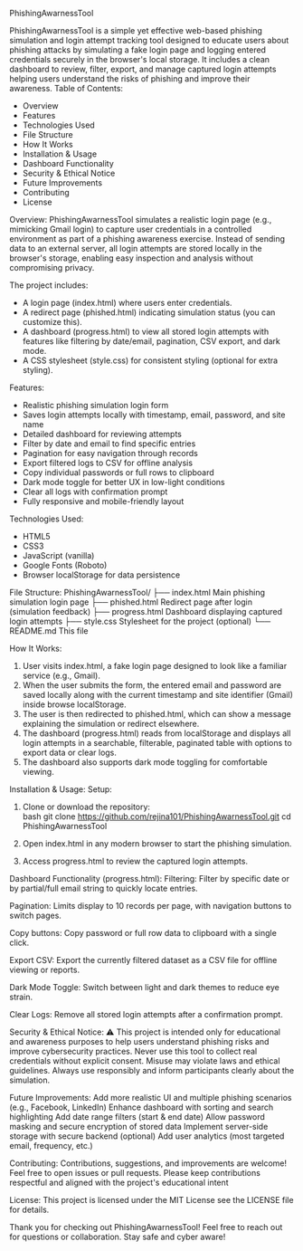 PhishingAwarnessTool

PhishingAwarnessTool is a simple yet effective web-based phishing simulation and login attempt tracking tool designed to educate users about phishing attacks by simulating a fake login page and logging entered credentials securely in the browser's local storage. It includes a clean dashboard to review, filter, export, and manage captured login attempts helping users understand the risks of phishing and improve their awareness.
Table of Contents:
- Overview 
- Features
- Technologies Used
- File Structure
- How It Works
- Installation & Usage 
- Dashboard Functionality
- Security & Ethical Notice
- Future Improvements
- Contributing
- License

Overview:
PhishingAwarnessTool simulates a realistic login page (e.g., mimicking Gmail login) to capture user credentials in a controlled environment as part of a phishing awareness exercise. Instead of sending data to an external server, all login attempts are stored locally in the browser's storage, enabling easy inspection and analysis without compromising privacy.

The project includes:  
- A login page (index.html) where users enter credentials.  
- A redirect page (phished.html) indicating simulation status (you can customize this).  
- A dashboard (progress.html) to view all stored login attempts with features like filtering by date/email, pagination, CSV export, and dark mode.  
- A CSS stylesheet (style.css) for consistent styling (optional for extra styling).

Features:
- Realistic phishing simulation login form  
- Saves login attempts locally with timestamp, email, password, and site name  
- Detailed dashboard for reviewing attempts  
- Filter by date and email to find specific entries  
- Pagination for easy navigation through records  
- Export filtered logs to CSV for offline analysis  
- Copy individual passwords or full rows to clipboard  
- Dark mode toggle for better UX in low-light conditions  
- Clear all logs with confirmation prompt  
- Fully responsive and mobile-friendly layout

Technologies Used:
- HTML5  
- CSS3  
- JavaScript (vanilla)  
- Google Fonts (Roboto)  
- Browser localStorage for data persistence

File Structure:
PhishingAwarnessTool/
├── index.html Main phishing simulation login page
├── phished.html  Redirect page after login (simulation feedback)
├── progress.html  Dashboard displaying captured login attempts
├── style.css  Stylesheet for the project (optional)
└── README.md  This file

 How It Works:
1. User visits index.html, a fake login page designed to look like a familiar service (e.g., Gmail).  
2. When the user submits the form, the entered email and password are saved locally along with the current timestamp and site identifier (Gmail) inside browse localStorage.  
3. The user is then redirected to phished.html, which can show a message explaining the simulation or redirect elsewhere.  
4. The dashboard (progress.html) reads from localStorage and displays all login attempts in a searchable, filterable, paginated table with options to export data or clear logs.  
5. The dashboard also supports dark mode toggling for comfortable viewing.

Installation & Usage:
Setup:
1. Clone or download the repository:  
   bash
   git clone https://github.com/rejina101/PhishingAwarnessTool.git
   cd PhishingAwarnessTool
   
2. Open index.html in any modern browser to start the phishing simulation.
3. Access progress.html to review the captured login attempts.

Dashboard Functionality (progress.html):
Filtering:
Filter by specific date or by partial/full email string to quickly locate entries.

Pagination:
Limits display to 10 records per page, with navigation buttons to switch pages.

Copy buttons:
Copy password or full row data to clipboard with a single click.

Export CSV:
Export the currently filtered dataset as a CSV file for offline viewing or reports.

Dark Mode Toggle:
Switch between light and dark themes to reduce eye strain.

Clear Logs:
Remove all stored login attempts after a confirmation prompt.

Security & Ethical Notice:
⚠️ This project is intended only for educational and awareness purposes to help users understand phishing risks and improve cybersecurity practices.
Never use this tool to collect real credentials without explicit consent. Misuse may violate laws and ethical guidelines.
Always use responsibly and inform participants clearly about the simulation.

Future Improvements:
Add more realistic UI and multiple phishing scenarios (e.g., Facebook, LinkedIn)
Enhance dashboard with sorting and search highlighting
Add date range filters (start & end date)
Allow password masking and secure encryption of stored data
Implement server-side storage with secure backend (optional)
Add user analytics (most targeted email, frequency, etc.)

Contributing:
Contributions, suggestions, and improvements are welcome! Feel free to open issues or pull requests.
Please keep contributions respectful and aligned with the project's educational intent

License:
This project is licensed under the MIT License  see the LICENSE file for details.

Thank you for checking out PhishingAwarnessTool!
Feel free to reach out for questions or collaboration.
Stay safe and cyber aware! 



